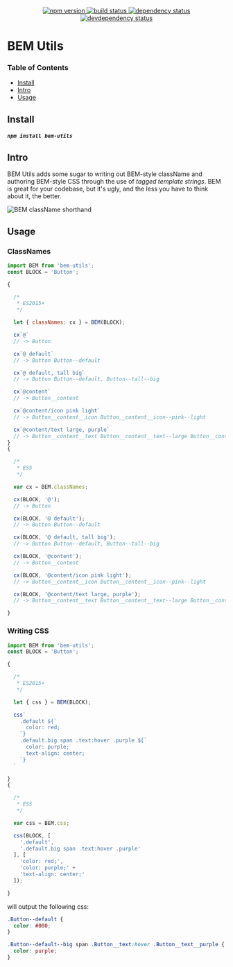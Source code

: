 <p align="center">
  <a href="http://badge.fury.io/js/bem-utils">
    <img alt="npm version" src="https://badge.fury.io/js/bem-utils.svg" />
  </a>
  <a href="https://travis-ci.org/jozanza/bem-utils">
    <img alt="build status" src="https://travis-ci.org/jozanza/bem-utils.svg" />
  </a>
  <a href="https://david-dm.org/jozanza/bem-utils">
    <img alt="dependency status" src="https://david-dm.org/jozanza/bem-utils.svg" />
  </a>
  <a href="https://david-dm.org/jozanza/bem-utils#info=devDependencies">
    <img alt="devdependency status" src="https://david-dm.org/jozanza/bem-utils/dev-status.svg" />
  </a>
</p>

# BEM Utils

### Table of Contents

- [Install](#install)
- [Intro](#intro)
- [Usage](#usage)

Install
-------

##### `npm install bem-utils`

Intro
-----

BEM Utils adds some sugar to writing out BEM-style className and authoring
BEM-style CSS through the use of *tagged template strings*. BEM is great for
your codebase, but it's ugly, and the less you have to think about it, the
better.

<img alt="BEM className shorthand" src="https://pbs.twimg.com/media/CNsJ7GmW8AIt23B.png:large" />

Usage
-----

### ClassNames

```js
import BEM from 'bem-utils';
const BLOCK = 'Button';

{

  /*
   * ES2015+
   */

  let { classNames: cx } = BEM(BLOCK);

  cx`@`
  // -> Button

  cx`@ default`
  // -> Button Button--default

  cx`@ default, tall big`
  // -> Button Button--default, Button--tall--big

  cx`@content`
  // -> Button__content

  cx`@content/icon pink light`
  // -> Button__content__icon Button__content__icon--pink--light

  cx`@content/text large, purple`
  // -> Button__content__text Button__content__text--large Button__content__text--purple
}
{

  /*
   * ES5
   */

  var cx = BEM.classNames;

  cx(BLOCK, '@');
  // -> Button

  cx(BLOCK, '@ default');
  // -> Button Button--default

  cx(BLOCK, '@ default, tall big');
  // -> Button Button--default, Button--tall--big

  cx(BLOCK, '@content');
  // -> Button__content

  cx(BLOCK, '@content/icon pink light');
  // -> Button__content__icon Button__content__icon--pink--light

  cx(BLOCK, '@content/text large, purple');
  // -> Button__content__text Button__content__text--large Button__content__text--purple

}
```



### Writing CSS

```js
import BEM from 'bem-utils';
const BLOCK = 'Button';

{

  /*
   * ES2015+
   */

  let { css } = BEM(BLOCK);

  css`
    .default ${`
      color: red;
    `}
    .default.big span .text:hover .purple ${`
      color: purple;
      text-align: center;
    `}
  `

}
{

  /*
   * ES5
   */

  var css = BEM.css;

  css(BLOCK, [
    '.default',
    '.default.big span .text:hover .purple'
  ], [
    'color: red;',
    'color: purple;' +
    'text-align: center;'
  ]);

}

```

will output the following css:

```css
.Button--default {
  color: #000;
}

.Button--default--big span .Button__text:hover .Button__text__purple {
  color: purple;
}
```
